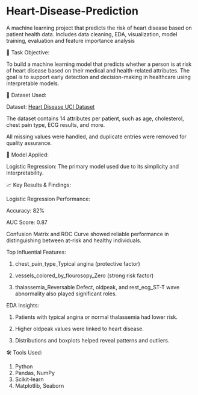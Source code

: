 # Heart-Disease-Prediction
A machine learning project that predicts the risk of heart disease based on patient health data. Includes data cleaning, EDA, visualization, model training, evaluation and feature importance analysis

🎯 Task Objective:

To build a machine learning model that predicts whether a person is at risk of heart disease based on their medical and health-related attributes. The goal is to support early detection and decision-making in healthcare using interpretable models.

📂 Dataset Used:

Dataset: [Heart Disease UCI Dataset](https://www.kaggle.com/datasets/ketangangal/heart-disease-dataset-uci)

The dataset contains 14 attributes per patient, such as age, cholesterol, chest pain type, ECG results, and more.

All missing values were handled, and duplicate entries were removed for quality assurance.

📳 Model Applied:

Logistic Regression: The primary model used due to its simplicity and interpretability.

📈 Key Results & Findings:

Logistic Regression Performance:

Accuracy: 82%

AUC Score: 0.87

Confusion Matrix and ROC Curve showed reliable performance in distinguishing between at-risk and healthy individuals.

Top Influential Features:

1. chest_pain_type_Typical angina (protective factor)

2. vessels_colored_by_flourosopy_Zero (strong risk factor)

3. thalassemia_Reversable Defect, oldpeak, and rest_ecg_ST-T wave abnormality also played significant roles.

EDA Insights:

1. Patients with typical angina or normal thalassemia had lower risk.

2. Higher oldpeak values were linked to heart disease.

3. Distributions and boxplots helped reveal patterns and outliers.

🛠️ Tools Used:

1. Python
2. Pandas, NumPy
3. Scikit-learn
4. Matplotlib, Seaborn



